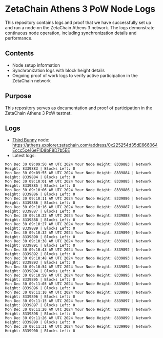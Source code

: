 # ZetaChain Athens 3 PoW Node Logs
This repository contains logs and proof that we have successfully set up and run a node on the ZetaChain Athens 3 network. The logs demonstrate continuous node operation, including synchronization details and performance.

## Contents
- Node setup information
- Synchronization logs with block height details
- Ongoing proof of work logs to verify active participation in the ZetaChain network

## Purpose
This repository serves as documentation and proof of participation in the ZetaChain Athens 3 PoW testnet.

## Logs

- [Third Bunny](https://thirdbunny.xyz/) node: https://athens.explorer.zetachain.com/address/0x225254d35dE666064Eccc5ce16eF1D8bF8D7b5EE
- Latest logs:
```
Mon Dec 30 09:09:50 AM UTC 2024 Your Node Height: 8339883 | Network Height: 8339883 | Blocks Left: 0
Mon Dec 30 09:09:55 AM UTC 2024 Your Node Height: 8339884 | Network Height: 8339884 | Blocks Left: 0
Mon Dec 30 09:10:01 AM UTC 2024 Your Node Height: 8339885 | Network Height: 8339885 | Blocks Left: 0
Mon Dec 30 09:10:06 AM UTC 2024 Your Node Height: 8339886 | Network Height: 8339886 | Blocks Left: 0
Mon Dec 30 09:10:11 AM UTC 2024 Your Node Height: 8339886 | Network Height: 8339886 | Blocks Left: 0
Mon Dec 30 09:10:16 AM UTC 2024 Your Node Height: 8339887 | Network Height: 8339887 | Blocks Left: 0
Mon Dec 30 09:10:22 AM UTC 2024 Your Node Height: 8339888 | Network Height: 8339888 | Blocks Left: 0
Mon Dec 30 09:10:27 AM UTC 2024 Your Node Height: 8339889 | Network Height: 8339889 | Blocks Left: 0
Mon Dec 30 09:10:32 AM UTC 2024 Your Node Height: 8339890 | Network Height: 8339890 | Blocks Left: 0
Mon Dec 30 09:10:38 AM UTC 2024 Your Node Height: 8339891 | Network Height: 8339891 | Blocks Left: 0
Mon Dec 30 09:10:43 AM UTC 2024 Your Node Height: 8339892 | Network Height: 8339892 | Blocks Left: 0
Mon Dec 30 09:10:48 AM UTC 2024 Your Node Height: 8339893 | Network Height: 8339893 | Blocks Left: 0
Mon Dec 30 09:10:54 AM UTC 2024 Your Node Height: 8339894 | Network Height: 8339894 | Blocks Left: 0
Mon Dec 30 09:10:59 AM UTC 2024 Your Node Height: 8339895 | Network Height: 8339895 | Blocks Left: 0
Mon Dec 30 09:11:05 AM UTC 2024 Your Node Height: 8339896 | Network Height: 8339896 | Blocks Left: 0
Mon Dec 30 09:11:10 AM UTC 2024 Your Node Height: 8339896 | Network Height: 8339896 | Blocks Left: 0
Mon Dec 30 09:11:15 AM UTC 2024 Your Node Height: 8339897 | Network Height: 8339897 | Blocks Left: 0
Mon Dec 30 09:11:20 AM UTC 2024 Your Node Height: 8339898 | Network Height: 8339898 | Blocks Left: 0
Mon Dec 30 09:11:26 AM UTC 2024 Your Node Height: 8339899 | Network Height: 8339899 | Blocks Left: 0
Mon Dec 30 09:11:31 AM UTC 2024 Your Node Height: 8339900 | Network Height: 8339900 | Blocks Left: 0
```
